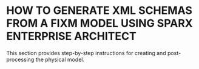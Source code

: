# HOW TO GENERATE XML SCHEMAS FROM A FIXM MODEL USING SPARX ENTERPRISE ARCHITECT

This section provides step-by-step instructions for creating and post-processing the physical model.
